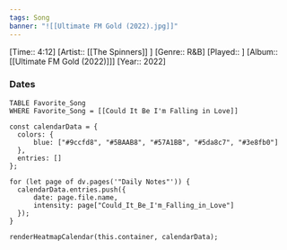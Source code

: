 ```yaml
---
tags: Song  
banner: "![[Ultimate FM Gold (2022).jpg]]"
---
```

[Time:: 4:12]
[Artist:: [[The Spinners]] ]
[Genre:: R&B]
[Played:: ]
[Album:: [[Ultimate FM Gold (2022)]]]
[Year:: 2022]
### Dates
````dataview
TABLE Favorite_Song
WHERE Favorite_Song = [[Could It Be I'm Falling in Love]]
````
  ```dataviewjs
const calendarData = { 
	colors: { 
		blue: ["#9ccfd8", "#5BAAB8", "#57A1BB", "#5da8c7", "#3e8fb0"] 
	}, 
	entries: [] 
}; 

for (let page of dv.pages('"Daily Notes"')) { 
	calendarData.entries.push({ 
		date: page.file.name, 
		intensity: page["Could_It_Be_I'm_Falling_in_Love"]
	}); 
} 

renderHeatmapCalendar(this.container, calendarData);
```
